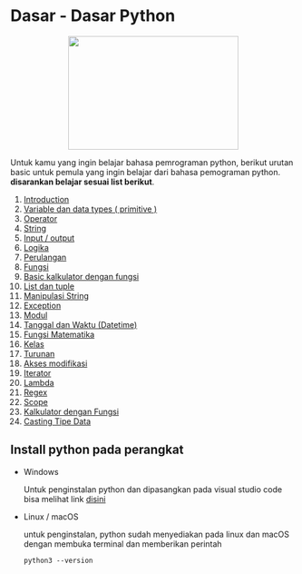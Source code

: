 # Dasar - Dasar Python

<p align="center">
  <img src="https://64.media.tumblr.com/c70e8fcdf61a132a873f99db163896a2/tumblr_o48ggtdpJA1sfmahro1_400.gifv" width=300 height=200>
</p>


Untuk kamu yang ingin belajar bahasa pemrograman python, berikut urutan basic untuk pemula yang ingin belajar dari bahasa pemograman python. **disarankan belajar sesuai list berikut**.

1. [Introduction](Introduction.py)
2. [Variable dan data types ( primitive )](2_variable)
3. [Operator](3_operator)
4. [String](4_string)
5. [Input / output](5_input_output)
6. [Logika](6_logika_percabangan)
7. [Perulangan](7_perulangan)
8. [Fungsi](8_fungsi)
9. [Basic kalkulator dengan fungsi](9_kalkulator_dengan_fungsi)
10. [List dan tuple](10_list_tuple)
11. [Manipulasi String](11_manipulasi_string)
12. [Exception](12_exception)
13. [Modul](13_module)
14. [Tanggal dan Waktu (Datetime)](14_python_datetime)
15. [Fungsi Matematika](15_python_math)
16. [Kelas](16_class)
17. [Turunan](17_inheritance)
18. [Akses modifikasi](18_akses_modifikasi)
19. [Iterator](19_iterator)
20. [Lambda](20_lambda)
21. [Regex](21_regex)
22. [Scope](22_scope)
23. [Kalkulator dengan Fungsi](23_kalkulator_dengan_fungsi)
24. [Casting Tipe Data](24_casting_tipe_data)


## Install python pada perangkat

- Windows

    Untuk penginstalan python dan dipasangkan pada visual studio code bisa melihat link [disini](https://www.youtube.com/watch?v=OSmaWPSgvTQ&list=PLZS-MHyEIRo59lUBwU-XHH7Ymmb04ffOY&index=2)

- Linux / macOS
    
    untuk penginstalan, python sudah menyediakan pada linux dan macOS dengan membuka terminal dan memberikan perintah
    ```
    python3 --version
    ```
